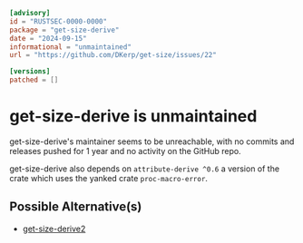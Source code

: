 ```toml
[advisory]
id = "RUSTSEC-0000-0000"
package = "get-size-derive"
date = "2024-09-15"
informational = "unmaintained"
url = "https://github.com/DKerp/get-size/issues/22"

[versions]
patched = []
```

# get-size-derive is unmaintained

get-size-derive's maintainer seems to be unreachable, with no commits and releases pushed for 1 year and no activity on the GitHub repo.

get-size-derive also depends on `attribute-derive ^0.6` a version of the crate which uses the yanked crate `proc-macro-error`.

## Possible Alternative(s)

- [get-size-derive2](https://crates.io/crates/get-size-derive2)

